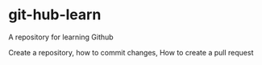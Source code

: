 # git-hub-learn
A repository for learning Github

Create a repository, how to commit changes, How to create a pull request
